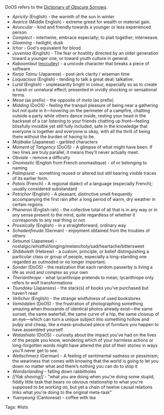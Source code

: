 
DoOS refers to the [Dictionary of Obscure Sorrows](https://www.dictionaryofobscuresorrows.com/).

+ *Apricity* (English) - the warmth of the sun in winter
+ *Avarice* (Middle English) - extreme greed for wealth or material gain.
+ *Avuncular* - kind and friendly towards a younger or less experienced person.
+ *Complect* - intertwine, embrace especially; to plait together; interweave.
+ *Gloaming* - twilight; dusk
+ *Ichor* - God's equivalent for blood
+ *Juvenioa* (English) - The fear or hostility directed by an older generation toward a younger one, or toward youth culture in general.
+ *Kaboomlaut* ([mcculley](https://news.ycombinator.com/item?id=34461282)) - a unicode character that breaks a piece of software
+ *Kenja Taimu* (Japanese) - post-jerk clarity / wiseman time
+ *Loquacious* (English) - tending to talk a great deal; talkative.
+ *Lurid* (English) - unpleasantly bright in colour, especially so as to create a harsh or unnatural effect; presented in vividly shocking or sensational terms.
+ *Mesa* (as prefix) - the opposite of *meta* (as prefix)
+ *Midding* (DoOS) - feeling the tranquil pleasure of being near a gathering but not quite in it—hovering on the perimeter of a campfire, chatting outside a party while others dance inside, resting your head in the backseat of a car listening to your friends chatting up front—feeling blissfully invisible yet still fully included, safe in the knowledge that everyone is together and everyone is okay, with all the thrill of being there without the burden of having to be.
+ *Mojibake* (Japanese) - garbled characters
+ *Moment of Tangency* (DoOS) - A glimpse of what might have been.  If two lines are truly parallel, it means they’ll never actually meet.
+ *Obviate* - remove a difficulty
+ *Onomastic* (English from French onomastique) - of or belonging to naming
+ *Palimpsest* - something reused or altered but still bearing visible traces of its earlier form.
+ *Patois* (French) - A regional dialect of a language (especially French); usually considered substandard
+ *Petrichor* (English) - A pleasant, distinctive smell frequently accompanying the first rain after a long period of warm, dry weather in certain regions
+ *Phaneron* (English-ish) - the collective total of all that is in any way or in any sense present to the mind, quite regardless of whether it corresponds to any real thing or not
+ *Prosaically* (English) - in a straightforward, ordinary way
+ *Schadenfreude* (German) - enjoyment obtained from the troubles of others
+ *Setsunai* (Japanese) - nostalgic/whistful/longing/melancholy/sad/heartache/bittersweet
+ *Shibboleth* (Hebrew) - a custom, principle, or belief distinguishing a particular class or group of people, especially a long-standing one regarded as outmoded or no longer important.
+ *Sonder* (DoOS) - the realization that each random passerby is living a life as vivid and complex as your own
+ *Therianthrope* - what lycanthrope pretends to mean; lycanthrope only refers to wolf transformations
+ *Tsundoku* (Japanses) - the stack(s) of books you’ve purchased but haven’t read
+ *Vellichor* (English) - the strange wistfulness of used bookstores
+ *Vemödalen* (DoOS) - the frustration of photographing something amazing when thousands of identical photos already exist—the same sunset, the same waterfall, the same curve of a hip, the same closeup of an eye—which can turn a unique subject into something hollow and pulpy and cheap, like a mass-produced piece of furniture you happen to have assembled yourself
+ *Watashiato* (DoOS) - curiosity about the impact you’ve had on the lives of the people you know, wondering which of your harmless actions or long-forgotten words might have altered the plot of their stories in ways you’ll never get to see.
+ *Weltschmerz* (German) - A feeling of sentimental sadness or pessimism; the weariness that comes with knowing that the world is going to let you down no matter what and there’s nothing you can do to stop it
+ *Wonderlanding* - falling down rabbitholes
+ *[[Yak shaving]]* - "what you are doing when you're doing some stupid, fiddly little task that bears no obvious relationship to what you're supposed to be working on, but yet a chain of twelve causal relations links what you're doing to the original meta-task"
+ *Yuenyeung* (Cantonese) - coffee with tea

Tags: #lists 